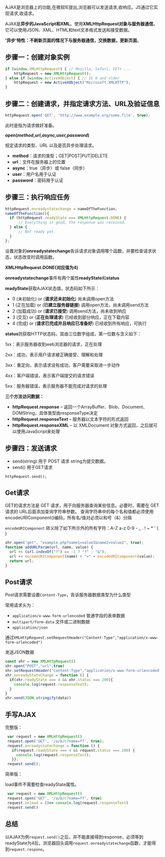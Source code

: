 AJAX是浏览器上的功能,在微软IE提出,浏览器可以发送请求,收响应。JS通过它实现请求,收请求。

AJAX是**异步的JavaScript和XML**。使用**XMLHttpRequest对象与服务器通信**。它可以使用JSON、XML、HTML和text文本格式发送和接受数据。

**'异步'特性：不刷新页面的情况下与服务器通信，交换数据，更新页面**。

## 步骤一：创建对象实例

```js
if (window.XMLHttpRequest) { // Mozilla, Safari, IE7+ ...
    httpRequest = new XMLHttpRequest();
} else if (window.ActiveXObject) { // IE 6 and older
    httpRequest = new ActiveXObject("Microsoft.XMLHTTP");
}
```
## 步骤二：创建请求，并指定请求方法、URL及验证信息

```js
httpRequest.open('GET', 'http://www.example.org/some.file', true);
```
此时是指为请求做好准备。

**open(*****method*****,*****url*****,*****async,user,password*****)**

规定请求的类型、URL 以及是否异步处理请求。

* **method**：请求的类型；GET|POST|PUT|DELETE
* **url**：文件在服务器上的位置
* **async**：true（异步）或 false（同步）
* **user**：用户名用于认证
* **password**：密码用于认证

## 步骤三：执行响应任务

```js
httpRequest.onreadystatechange = nameOfTheFunction;
nameOfTheFunction(){
  if (httpRequest.readyState === XMLHttpRequest.DONE) {
      // Everything is good, the response was received.
  } else {
      // Not ready yet.
  }
};
```
设置对象的**onreadystatechange**告诉请求对象调用哪个函数，并要检查请求状态，状态改变时调用函数。

**XMLHttpRequest.DONE(对应值为4)**

**onreadystatechange**事件有两个属性**readyState**和**status**

**readyState**获取AJAX状态值，状态码如下所示：

* 0 (未初始化) or (**请求还未初始化**) 尚未调用open方法
* 1 (正在加载) or (**已建立服务器链接**) 调用open方法，尚未调用send方法
* 2 (加载成功) or (**请求已接受**) 调用send方法，尚未收到响应
* 3 (交互) or (**正在处理请求**) 已经收到部分响应，正在下载内容
* 4 (完成) or (**请求已完成并且响应已准备好**) 已经收到所有响应，可执行

**status**则获取HTTP状态码，其由三位数字组成，第一位数与含义如下：

1xx：表示服务器收到web浏览器的请求，正在处理

2xx：成功，表示用户请求被正确接受、理解和处理

3xx：重定向，表示请求没有成功，客户需要采取进一步动作

4xx：客户端错误，表示客户端提交的请求错误

5xx：服务器错误，表示服务器不能完成对请求的处理

**三个方法访问数据：**

* **httpRequest.response** – 返回一个ArrayBuffer、Blob、Document、DOMString，具体类型由responseType决定
* **httpRequest.responseText** – 服务器以文本字符的形式返回
* **httpRequest.responseXML** – 以 XMLDocument 对象方式返回，之后就可以使用JavaScript来处理

## 步骤四：发送请求

* send(string) 用于 POST 请求 string为提交数据。
* send() 用于GET请求

```
httpRequest.send();
```
## Get请求

GET的请求方法是 GET 请求，用于向服务器查询某些信息。必要时，需要在 GET 请求的 URL后面添加查询字符串参数。 查询字符串中的每个名和值都必须使用encodeURIComponent()编码，所有名/值对必须以和号（&）分隔

`encodeURIComponent` 转义除了如下所示外的所有字符：A-Z a-z 0-9 - \_ . ! ~ \* ' ( )

```js
xhr.open("get", "example.php?name1=value1&name2=value2", true);
function addURLParam(url, name, value) {
  url += (url.indexOf("?") == -1 ? "?" : "&");
  url += encodeURIComponent(name) + "=" + encodeURIComponent(value);
  return url;
}
```
## Post请求

Post请求需要设置`Content-Type`，告诉服务器数据类型为什么类型

常用请求头为：

* `application/x-www-form-urlencoded` 普通字段的表单数据
* `multipart/form-data` 文件或二进制数据
* `application/json`

通过`XMLHttpRequest.setRequestHeader("Content-Type","application/x-www-form-urlencoded")`

发送JSON数据

```js
const xhr = new XMLHttpRequest()
xhr.open("POST","url",true)
xhr.setRequestHeader("Content-Type","application/x-www-form-urlencoded")
xhr.onreadyStateChange = function () {
  if(xhr.readyState === 4 && xhr.status === 200){
    console.log(request.responseText);
  }
}
xhr.send(JSON.stringify(data))
```
## 手写AJAX

完整版：

```js
 var request = new XMLHttpRequest()
 request.open('GET', '/a/b/c?name=ff', true);
 request.onreadystatechange = function () {
   if(request.readyState === 4 && request.status === 200) {
     console.log(request.responseText);
   }};
 request.send();
```
简单版：

load事件不需要检查readyState属性。

```js
 var request = new XMLHttpRequest()
 request.open('GET', '/a/b/c?name=ff', true)
 request.onload = ()=> console.log(request.responseText)
 request.send()
```
## 总结

以AJAX为例`request.send()`之后，并不能直接得到response，必须等到readyState为4后，浏览器回头调用`request.onreadystatechange`函数，才能得到`request.respone`。

